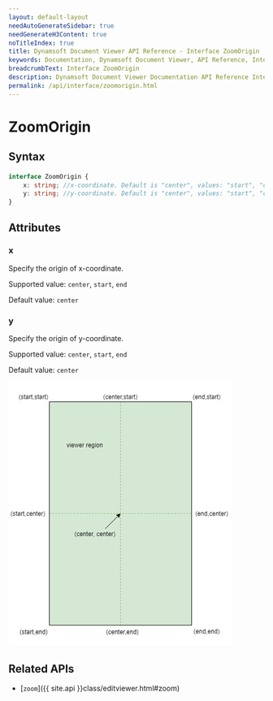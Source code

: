 ```yaml
---
layout: default-layout
needAutoGenerateSidebar: true
needGenerateH3Content: true
noTitleIndex: true
title: Dynamsoft Document Viewer API Reference - Interface ZoomOrigin
keywords: Documentation, Dynamsoft Document Viewer, API Reference, Interface ZoomOrigin
breadcrumbText: Interface ZoomOrigin
description: Dynamsoft Document Viewer Documentation API Reference Interface ZoomOrigin Page
permalink: /api/interface/zoomorigin.html
---
```


# ZoomOrigin

## Syntax

```typescript
interface ZoomOrigin {
    x: string; //x-coordinate. Default is "center", values: "start", "center", "end". 
    y: string; //y-coordinate. Default is "center", values: "start", "center", "end". 
}
```

## Attributes

### x

Specify the origin of x-coordinate.

Supported value: `center`, `start`, `end`

Default value: `center`

### y

Specify the origin of y-coordinate.

Supported value: `center`, `start`, `end`

Default value: `center`


![Zoom Origin](/assets/imgs/zoomorigin.png)    

## Related APIs

- [`zoom`]({{ site.api }}class/editviewer.html#zoom)